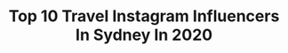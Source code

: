 ---
title: Top 10 Travel Instagram Influencers In Sydney In 2020
description: >-
  Find top travel Instagram influencers in Sydney in 2020. Most popular hashtags: #travelsydney #photography #photooftheday #iamatraveler.
platform: Instagram
profiles:
  - username: "adventuresofabrunette"
    fullname: >-
      Anne | Sydney Creator ✨
    location: "Australia"
    followers: 9365
    engagement: 1186
    commentsToLikes: 0.184657
    id: ck0w5lln9491k0i1979b7ld9h
    verified: false
    hashtags: "#travelinladies, #citizenfemme, #forcast, #temple"
  - username: "sheilaflores__"
    fullname: >-
      Sheila Flores ❁ SYDNEY - AUS
    location: "Australia"
    followers: 20010
    engagement: 304
    commentsToLikes: 0.111944
    id: ck6touy80g8ze0j71z1z9chnn
    verified: false
    hashtags: "#travelstory, #oldhavana, #seesydney, #ootd"
  - username: "thepatonmedia"
    fullname: >-
      📍SYDNEY | CONTENT CREATOR
    location: "Australia"
    followers: 14624
    engagement: 476
    commentsToLikes: 0.027929
    id: ck13807cvdvhf0i1916yhtwiy
    verified: false
    hashtags: "#cityviews, #rain, #bokeh, #nzphotographer"
  - username: "duskavenue"
    fullname: >-
      Najima Rasool
    location: "Australia"
    followers: 56775
    engagement: 115
    commentsToLikes: 0.024605
    id: ck5c76lf76x6d0i11a3yyofef
    verified: false
    hashtags: "#parisfrance, #contentcreation, #bunnings, #fruits"
  - username: "fazerasmalas"
    fullname: >-
      RODRIGO 🇧🇷 Sydney Australia 🇦🇺
    location: "Australia"
    followers: 20424
    engagement: 267
    commentsToLikes: 0.034622
    id: ck5hsf0h3whlh0i111qls734w
    verified: false
    hashtags: "#vistaincrivel, #girlfriend, #northernbeaches, #laperouse"
  - username: "marlenesilver"
    fullname: >-
      MARLENE SILVER
    location: "Australia"
    followers: 18218
    engagement: 116
    commentsToLikes: 0.040379
    id: ck6u3i89zxxqc0j71a3qhic93
    verified: false
    hashtags: "#eyes, #fashionlook, #travelers, #congobars"
  - username: "unique_australia"
    fullname: >-
      #unique_australia
    location: "Australia"
    followers: 8388
    engagement: 302
    commentsToLikes: 0.017472
    id: ck0tzrp1nrcj20i196dxihaoh
    verified: false
    hashtags: "#cliffs, #surftime, #sydneylocal, #hikingtheglobe"
  - username: "breathearchitecture"
    fullname: >-
      Breathe Architecture
    location: "Australia"
    followers: 79193
    engagement: 126
    commentsToLikes: 0.013673
    id: ck0ub264ndkv20i19d24ccy3v
    verified: false
    hashtags: "#relax, #bathroom, #inde2020, #sanctuar"
  - username: "nickyprice_"
    fullname: >-
      Nicky Price
    location: "Australia"
    followers: 45173
    engagement: 480
    commentsToLikes: 0.022369
    id: ck0udruw2jv800i19pl55sia6
    verified: false
    hashtags: "#ck"
  - username: "alexandracuthill"
    fullname: >-
      ALEX CUTHILL ♡
    location: "Australia"
    followers: 26369
    engagement: 135
    commentsToLikes: 0.093032
    id: ck0tu3s9t5i740i19izy0bk5g
    verified: false
    hashtags: "#sandandsky, #beautifuldestinations, #veganproducts, #edwardsandcokippax"
---